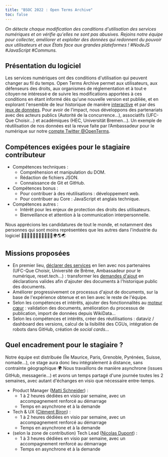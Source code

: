 ```yaml
---
title: "BSOC 2022 : Open Terms Archive"
toc: false
---
```


*On détecte chaque modification des conditions d'utilisation des services numériques et on vérifie qu'elles ne sont pas abusives. Rejoins notre équipe pour collecter, améliorer et exploiter des données qui redonnent du pouvoir aux utilisateurs et aux États face aux grandes plateformes ! #NodeJS #JavaScript #Communs.*

## Présentation du logiciel

Les services numériques ont des conditions d'utilisation qui peuvent changer au fil du temps. Open Terms Archive permet aux utilisateurs, aux défenseurs des droits, aux organismes de réglementation et à tout‧e citoyen‧ne intéressé‧e de suivre les modifications apportées à ces conditions en étant informé dès qu'une nouvelle version est publiée, et en explorant l'ensemble de leur historique de manière [interactive](https://github.com/OpenTermsArchive/versions-france) et par des [jeux de données](https://github.com/ambanum/OpenTermsArchive-versions/releases).
Pour avoir de l’impact, nous développons des partenariats avec des acteurs publics (Autorité de la concurrence…), associatifs (UFC-Que Choisir…) et académiques (HEC, Universität Bremen…). Un exemple de réutilisation de nos données est la revue faite par l’Ambassadeur pour le numérique sur notre [compte Twitter @OpenTerms](https://twitter.com/OpenTerms).

## Compétences exigées pour le stagiaire contributeur

- Compétences techniques :
  - Compréhension et manipulation du DOM.
  - Rédaction de fichiers JSON.
  - Connaissance de Git et GitHub.
- Compétences bonus :
  - Pour contribuer à des réutilisations : développement web.
  - Pour contribuer au Core : JavaScript et anglais technique.
- Compétences autres : 
  - Intérêt pour les enjeux de protection des droits des utilisateurs.
  - Bienveillance et attention à la communication interpersonnelle.

Nous apprécions les candidatures de tout le monde, et notamment des personnes qui sont moins représentées que les autres dans l'industrie du logiciel 👩‍💻🧑🏽‍💻👨🏿‍💻👩‍🎤🌈🌍🌎🌏

## Missions proposées

- En premier lieu, [déclarer des services](https://github.com/OpenTermsArchive/services-all/blob/main/CONTRIBUTING.md) en lien avec nos partenaires (UFC-Que Choisir, Université de Brême, Ambassadeur pour le numérique, reset.tech…) : transformer les [demandes d'ajout](https://github.com/OpenTermsArchive/declarations-france/issues/168) en déclarations valides afin d'ajouter des documents à l'historique public des documents.
- Améliorer progressivement ce processus d'ajout de documents, sur la base de l'expérience obtenue et en lien avec le reste de l'équipe.
- Selon les compétences et intérêts, ajouter des fonctionnalités au [moteur cœur](https://github.com/ambanum/OpenTermsArchive) : validation des documents, amélioration du processus de publication, import de données depuis WikiData…
- Selon les compétences et intérêts, créer des réutilisations : dataviz / dashboard des versions, calcul de la lisibilité des CGUs, intégration de robots dans GitHub, création de _social cards_…

## Quel encadrement pour le stagiaire ?

Notre équipe est distribuée (Île Maurice, Paris, Grenoble, Pyrénées, Suisse, nomade…), ce stage aura donc lieu intégralement à distance, sans contrainte géographique 🌍
Nous travaillons de manière asynchrone (issues GitHub, messagerie…) et avons un temps partagé d'une journée toutes les 2 semaines, avec autant d'échanges en visio que nécessaire entre-temps.

- Product Manager ([Matti Schneider](https://twitter.com/Matti_SG_FR)) :
  - 1 à 2 heures dédiées en visio par semaine, avec un accompagnement renforcé au démarrage 
  - Temps en asynchrone et à la demande
- Tech & UX ([Clément Biron](https://github.com/clementbiron)) : 
  - 1 à 2 heures dédiées en visio par semaine, avec un accompagnement renforcé au démarrage 
  - Temps en asynchrone et à la demande
- (selon la zone de contribution) Tech Lead ([Nicolas Dupont](https://github.com/ndpnt)) :
  - 1 à 3 heures dédiées en visio par semaine, avec un accompagnement renforcé au démarrage
  - Temps en asynchrone et à la demande
